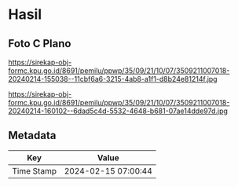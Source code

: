 # Hasil

## Foto C Plano

https://sirekap-obj-formc.kpu.go.id/8691/pemilu/ppwp/35/09/21/10/07/3509211007018-20240214-155038--11cbf6a6-3215-4ab8-a1f1-d8b24e81214f.jpg

https://sirekap-obj-formc.kpu.go.id/8691/pemilu/ppwp/35/09/21/10/07/3509211007018-20240214-160102--6dad5c4d-5532-4648-b681-07ae14dde97d.jpg


## Metadata

| Key        | Value               |
| ---------- | ------------------- |
| Time Stamp | 2024-02-15 07:00:44 |



